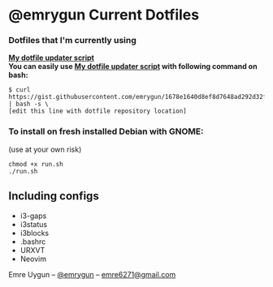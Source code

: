 # @emrygun Current Dotfiles
<h3>Dotfiles that I'm currently using</h3>

<b>
<a href="https://gist.github.com/emrygun/1678e1640d8ef8d7648ad292d32fa1c4">My dotfile updater script</a></br>
You can easily use <a href="https://gist.github.com/emrygun/1678e1640d8ef8d7648ad292d32fa1c4">My dotfile updater script</a> with following command on bash: </b>

```
$ curl https://gist.githubusercontent.com/emrygun/1678e1640d8ef8d7648ad292d32fa1c4/raw/0eda5bfb2b34434da2adad3c12e4ff8337d13cf8/update_dotfiles.sh | bash -s \
[edit this line with dotfile repository location]
```

<h3>To install on fresh installed Debian with GNOME:</h3>
(use at your own risk)

```
chmod +x run.sh
./run.sh
```

## Including configs
* i3-gaps
* i3status
* i3blocks
* .bashrc
* URXVT
* Neovim

Emre Uygun – [@emrygun](https://twitter.com/emrygun) – emre6271@gmail.com
